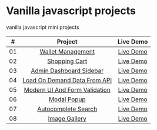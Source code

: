 # Vanilla javascript projects

vanilla javascript mini projects

|  #  |                                                           Project                                                           |                                           Live Demo                                           |
| :-: | :-------------------------------------------------------------------------------------------------------------------------: | :-------------------------------------------------------------------------------------------: |
| 01  |         [Wallet Management](https://github.com/muhib-dev/vanila-javascript-projects/tree/main/account%20management)         |   [Live Demo](https://muhib-dev.github.io/vanila-javascript-projects/account%20management/)   |
| 02  |              [Shopping Cart](https://github.com/muhib-dev/vanila-javascript-projects/tree/main/shopping-cart)               |      [Live Demo](https://muhib-dev.github.io/vanila-javascript-projects/shopping-cart/)       |
| 03  |       [Admin Dashboard Sidebar](https://github.com/muhib-dev/vanila-javascript-projects/tree/main/dashboard-sidebar)        |    [Live Demo](https://muhib-dev.github.io/vanila-javascript-projects/dashboard-sidebar/)     |
| 04  |  [Load On Demand Data From API](https://github.com/muhib-dev/vanila-javascript-projects/tree/main/loading-data-on-demand)   |  [Live Demo](https://muhib-dev.github.io/vanila-javascript-projects/loading-data-on-demand/)  |
| 05  | [Modern UI And Form Validation](https://github.com/muhib-dev/vanila-javascript-projects/tree/main/register-form-validation) | [Live Demo](https://muhib-dev.github.io/vanila-javascript-projects/register-form-validation/) |
| 06  |                [Modal Popup](https://github.com/muhib-dev/vanila-javascript-projects/tree/main/modal-popup)                 |       [Live Demo](https://muhib-dev.github.io/vanila-javascript-projects/modal-popup/)        |
| 07  |        [Autocomplete Search](https://github.com/muhib-dev/vanila-javascript-projects/tree/main/autocomplete-search)         |   [Live Demo](https://muhib-dev.github.io/vanila-javascript-projects/autocomplete-search/)    |
| 08  |              [Image Gallery](https://github.com/muhib-dev/vanila-javascript-projects/tree/main/image-gallery)               |      [Live Demo](https://muhib-dev.github.io/vanila-javascript-projects/image-gallery/)       |
